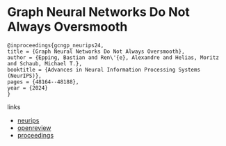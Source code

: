 # Graph Neural Networks Do Not Always Oversmooth

```
@inproceedings{gcngp_neurips24,
title = {Graph Neural Networks Do Not Always Oversmooth},
author = {Epping, Bastian and Ren\'{e}, Alexandre and Helias, Moritz and Schaub, Michael T.},
booktitle = {Advances in Neural Information Processing Systems (NeurIPS)},
pages = {48164--48188},
year = {2024}
}
```

links
- [neurips](https://nips.cc/Conferences/2024/Schedule?showEvent=93683)
- [openreview](https://openreview.net/forum?id=nY7fGtsspU)
- [proceedings](https://papers.nips.cc//paper_files/paper/2024/hash/5623c35f3ab5e2c72aeb3abce27dc28f-Abstract-Conference.html)
